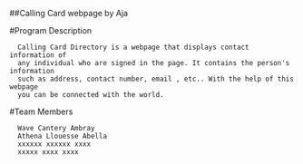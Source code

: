 ##Calling Card webpage by Aja

#Program Description

      Calling Card Directory is a webpage that displays contact information of 
      any individual who are signed in the page. It contains the person's information 
      such as address, contact number, email , etc.. With the help of this webpage
      you can be connected with the world.

#Team Members

      Wave Cantery Ambray
      Athena Llouesse Abella
      xxxxxx xxxxxx xxxx
      xxxxx xxxx xxxx
 
      
